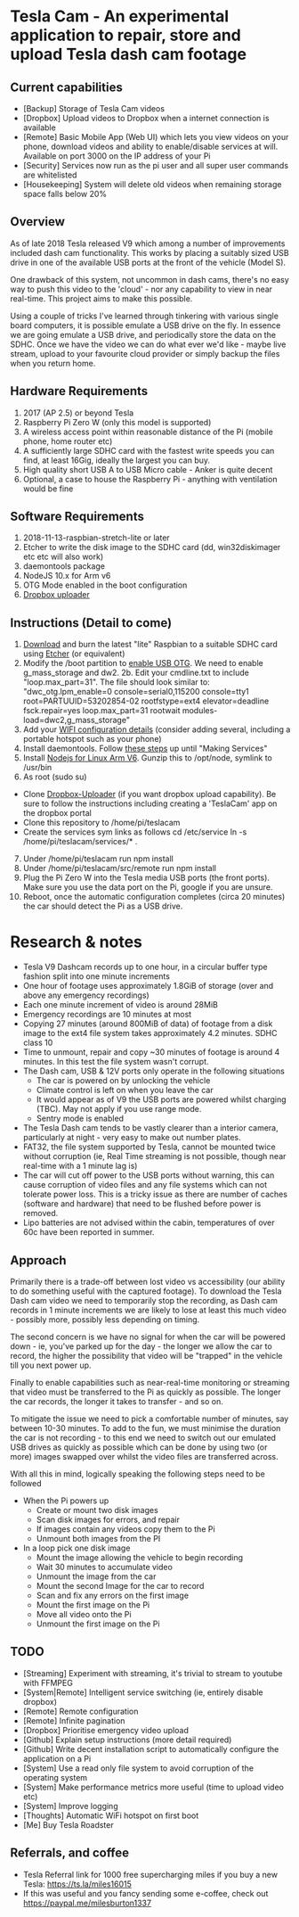 
# Tesla Cam - An experimental application to repair, store and upload Tesla dash cam footage
## Current capabilities
 - [Backup] Storage of Tesla Cam videos
 - [Dropbox] Upload videos to Dropbox when a internet connection is available
 - [Remote] Basic Mobile App (Web UI) which lets you view videos on your phone, download videos and ability to enable/disable services at will. Available on port 3000 on the IP address of your Pi
 - [Security] Services now run as the pi user and all super user commands are whitelisted
 - [Housekeeping] System will delete old videos when remaining storage space falls below 20%

## Overview
As of late 2018 Tesla released V9 which among a number of improvements included dash cam functionality. This works by placing a suitably sized USB drive in one of the available USB ports at the front of the vehicle (Model S).

One drawback of this system, not uncommon in dash cams, there's no easy way to push this video to the 'cloud' - nor any capability to view in near real-time. This project aims to make this possible.

Using a couple of tricks I've learned through tinkering with various single board computers, it is possible emulate a USB drive on the fly. In essence we are going emulate a USB drive, and periodically store the data on the SDHC. Once we have the video we can do what ever we'd like - maybe live stream, upload to your favourite cloud provider or simply backup the files when you return home.

## Hardware Requirements
1. 2017 (AP 2.5) or beyond Tesla
2. Raspberry Pi Zero W (only this model is supported)
3. A wireless access point within reasonable distance of the Pi (mobile phone, home router etc)
4. A sufficiently large SDHC card with the fastest write speeds you can find, at least 16Gig, ideally the largest you can buy. 
5. High quality short USB A to USB Micro cable - Anker is quite decent
6. Optional, a case to house the Raspberry Pi - anything with ventilation would be fine

## Software Requirements
1. 2018-11-13-raspbian-stretch-lite or later
2. Etcher to write the disk image to the SDHC card (dd, win32diskimager etc etc will also work)
3. daemontools package
4. NodeJS 10.x for Arm v6
5. OTG Mode enabled in the boot configuration
6. [Dropbox uploader](https://github.com/andreafabrizi/Dropbox-Uploader)

## Instructions (Detail to come)
1. [Download](https://www.raspberrypi.org/downloads/raspbian/) and burn the latest "lite" Raspbian to a suitable SDHC card using [Etcher](https://www.balena.io/etcher/) (or equivalent) 
2. Modify the /boot partition to [enable USB OTG](https://gist.github.com/gbaman/50b6cca61dd1c3f88f41). We need to enable g_mass_storage and dw2.
2b. Edit your cmdline.txt to include "loop.max_part=31". The file should look similar to: "dwc_otg.lpm_enable=0 console=serial0,115200 console=tty1 root=PARTUUID=53202854-02 rootfstype=ext4 elevator=deadline fsck.repair=yes loop.max_part=31 rootwait modules-load=dwc2,g_mass_storage" 
3. Add your [WIFI configuration details](https://www.raspberrypi-spy.co.uk/2017/04/manually-setting-up-pi-wifi-using-wpa_supplicant-conf/) (consider adding several, including a portable hotspot such as your phone)
4. Install daemontools. Follow [these steps](https://isotope11.com/blog/manage-your-services-with-daemontools) up until "Making Services"
5. Install [Nodejs for Linux Arm V6](https://nodejs.org/en/download/). Gunzip this to /opt/node, symlink to /usr/bin
6. As root (sudo su)
  * Clone [Dropbox-Uploader](https://github.com/andreafabrizi/Dropbox-Uploader) (if you want dropbox upload capability). Be sure to follow the instructions including creating a 'TeslaCam' app on the dropbox portal
  * Clone this repository to /home/pi/teslacam
  * Create the services sym links as follows cd /etc/service ln -s /home/pi/teslacam/services/* .
7. Under /home/pi/teslacam run npm install
8. Under /home/pi/teslacam/src/remote run npm install
9. Plug the Pi Zero W into the Tesla media USB ports (the front ports). Make sure you use the data port on the Pi, google if you are unsure.
10. Reboot, once the automatic configuration completes (circa 20 minutes) the car should detect the Pi as a USB drive.

# Research & notes
* Tesla V9 Dashcam records up to one hour, in a circular buffer type fashion split into one minute increments
* One hour of footage uses approximately 1.8GiB of storage (over and above any emergency recordings)
* Each one minute increment of video is around 28MiB
* Emergency recordings are 10 minutes at most
* Copying 27 minutes (around 800MiB of data) of footage from a disk image to the ext4 file system takes approximately 4.2 minutes. SDHC class 10
* Time to unmount, repair and copy ~30 minutes of footage is around 4 minutes. In this test the file system wasn't corrupt.
* The Dash cam, USB & 12V ports only operate in the following situations
  * The car is powered on by unlocking the vehicle
  * Climate control is left on when you leave the car
  * It would appear as of V9 the USB ports are powered whilst charging (TBC). May not apply if you use range mode.
  * Sentry mode is enabled
* The Tesla Dash cam tends to be vastly clearer than a interior camera, particularly at night - very easy to make out number plates.
* FAT32, the file system supported by Tesla, cannot be mounted twice without corruption (ie, Real Time streaming is not possible, though near real-time with a 1 minute lag is)
* The car will cut off power to the USB ports without warning, this can cause corruption of video files and any file systems which can not tolerate power loss. This is a tricky issue as there are number of caches (software and hardware) that need to be flushed before power is removed.
* Lipo batteries are not advised within the cabin, temperatures of over 60c have been reported in summer.

## Approach
Primarily there is a trade-off between lost video vs accessibility (our ability to do something useful with the captured footage). To download the Tesla Dash cam video we need to temporarily stop the recording, as Dash cam records in 1 minute increments we are likely to lose at least this much video - possibly more, possibly less depending on timing. 

The second concern is we have no signal for when the car will be powered down - ie, you've parked up for the day - the longer we allow the car to record, the higher the possibility that video will be "trapped" in the vehicle till you next power up.

Finally to enable capabilities such as near-real-time monitoring or streaming that video must be transferred to the Pi as quickly as possible. The longer the car records, the longer it takes to transfer - and so on. 

To mitigate the issue we need to pick a comfortable number of minutes, say between 10-30 minutes. To add to the fun, we must minimise the duration the car is not recording - to this end we need to switch out our emulated USB drives as quickly as possible which can be done by using two (or more) images swapped over whilst the video files are transferred across.

With all this in mind, logically speaking the following steps need to be followed

 - When the Pi powers up
	* Create or mount two disk images
	* Scan disk images for errors, and repair
	* If images contain any videos copy them to the Pi
	* Unmount both images from the PI
 - In a loop pick one disk image
	* Mount the image allowing the vehicle to begin recording
	* Wait 30 minutes to accumulate video
	* Unmount the image from the car
	* Mount the second Image for the car to record
	* Scan and fix any errors on the first image
	* Mount the first image on the Pi
	* Move all video onto the Pi
	* Unmount the first image on the Pi
	

## TODO
 - [Streaming] Experiment with streaming, it's trivial to stream to youtube with FFMPEG
 - [System|Remote] Intelligent service switching (ie, entirely disable dropbox)
 - [Remote] Remote configuration
 - [Remote] Infinite pagination
 - [Dropbox] Prioritise emergency video upload 
 - [Github] Explain setup instructions (more detail required)
 - [Github] Write decent installation script to automatically configure the application on a Pi
 - [System] Use a read only file system to avoid corruption of the operating system
 - [System] Make performance metrics more useful (time to upload video etc)
 - [System] Improve logging
 - [Thoughts] Automatic WiFi hotspot on first boot
 - [Me] Buy Tesla Roadster 

## Referrals, and coffee 
- Tesla Referral link for 1000 free supercharging miles if you buy a new Tesla: https://ts.la/miles16015
- If this was useful and you fancy sending some e-coffee, check out https://paypal.me/milesburton1337
